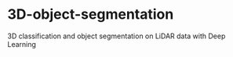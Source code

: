 # 3D-object-segmentation
3D classification and object segmentation on LiDAR data with Deep Learning
